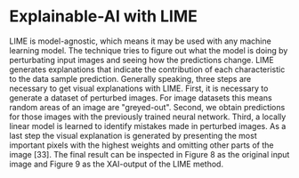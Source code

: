 # Explainable-AI with LIME

LIME is model-agnostic, which means it may
be used with any machine learning model. The
technique tries to figure out what the model is doing by perturbating input images and seeing how 
the predictions change. LIME generates explanations that indicate the contribution of each characteristic to the data sample prediction. Generally
speaking, three steps are necessary to get visual
explanations with LIME. First, it is necessary to
generate a dataset of perturbed images. For image
datasets this means random areas of an image
are "greyed-out". Second, we obtain predictions for
those images with the previously trained neural
network. Third, a locally linear model is learned
to identify mistakes made in perturbed images. As
a last step the visual explanation is generated by
presenting the most important pixels with the highest weights and omitting other parts of the image
[33]. The final result can be inspected in Figure
8 as the original input image and Figure 9 as the
XAI-output of the LIME method.
